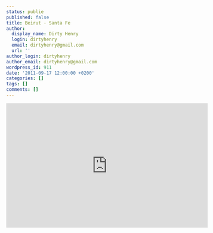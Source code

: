 ```yaml
---
status: publie
published: false
title: Beirut - Santa Fe
author:
  display_name: Dirty Henry
  login: dirtyhenry
  email: dirtyhenry@gmail.com
  url: ''
author_login: dirtyhenry
author_email: dirtyhenry@gmail.com
wordpress_id: 911
date: '2011-09-17 12:00:00 +0200'
categories: []
tags: []
comments: []
---
```

<iframe width="540" height="333" src="http://www.youtube.com/embed/AlwDbdiaAvI" frameborder="0" allowfullscreen></iframe>
